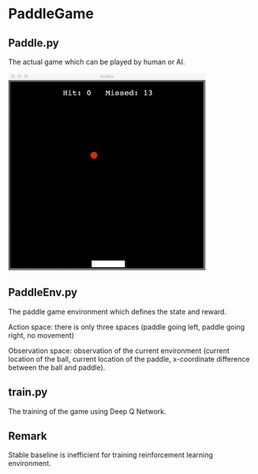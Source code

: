 # PaddleGame

## Paddle.py
The actual game which can be played by human or AI.

<img src = "../asset/paddleGame.png" height="400" width="400">

## PaddleEnv.py
The paddle game environment which defines the state and reward.

Action space: there is only three spaces (paddle going left, paddle going right, no movement)

Observation space: observation of the current environment (current location of the ball, 
current location of the paddle, x-coordinate difference between the ball and paddle).

## train.py
The training of the game using Deep Q Network.

## Remark
Stable baseline is inefficient for training reinforcement learning environment.
